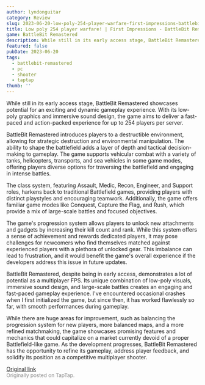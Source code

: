 ```yaml
---
author: lyndonguitar
category: Review
slug: 2023-06-20-low-poly-254-player-warfare-first-impressions-battlebit-remastered
title: Low poly 254 player warfare! | First Impressions - BattleBit Remastered
game: BattleBit Remastered
description: While still in its early access stage, BattleBit Remastered showcases potential for an exciting and dynamic gameplay experience. With its low-poly graphics and immersive sound design, the game aims to deliver a fast-paced and action-packed experience for up to 254 players per server.
featured: false
pubDate: 2023-06-20
tags:
  - battlebit-remastered
  - pc
  - shooter
  - taptap
thumb: ''
---
```


While still in its early access stage, BattleBit Remastered showcases potential for an exciting and dynamic gameplay experience. With its low-poly graphics and immersive sound design, the game aims to deliver a fast-paced and action-packed experience for up to 254 players per server.

BattleBit Remastered introduces players to a destructible environment, allowing for strategic destruction and environmental manipulation. The ability to shape the battlefield adds a layer of depth and tactical decision-making to gameplay. The game supports vehicular combat with a variety of tanks, helicopters, transports, and sea vehicles in some game modes, offering players diverse options for traversing the battlefield and engaging in intense battles.

The class system, featuring Assault, Medic, Recon, Engineer, and Support roles, harkens back to traditional Battlefield games, providing players with distinct playstyles and encouraging teamwork. Additionally, the game offers familiar game modes like Conquest, Capture the Flag, and Rush, which provide a mix of large-scale battles and focused objectives.

The game's progression system allows players to unlock new attachments and gadgets by increasing their kill count and rank. While this system offers a sense of achievement and rewards dedicated players, it may pose challenges for newcomers who find themselves matched against experienced players with a plethora of unlocked gear. This imbalance can lead to frustration, and it would benefit the game's overall experience if the developers address this issue in future updates.

BattleBit Remastered, despite being in early access, demonstrates a lot of potential as a multiplayer FPS. Its unique combination of low-poly visuals, immersive sound design, and large-scale battles creates an engaging and fast-paced gameplay experience. I've encountered occasional crashes when I first initialized the game, but since then, it has worked flawlessly so far, with smooth performances during gameplay.

While there are huge areas for improvement, such as balancing the progression system for new players, more balanced maps, and a more refined matchmaking, the game showcases promising features and mechanics that could capitalize on a market currently devoid of a proper Battlefield-like game. As the development progresses, BattleBit Remastered has the opportunity to refine its gameplay, address player feedback, and solidify its position as a competitive multiplayer shooter.

[Original link](https://www.taptap.io/post/5852709)<br><span style="font-size: 0.95em; color: #888;">Originally posted on TapTap.</span>